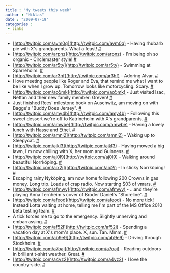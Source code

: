 ```yaml
---
title : "My tweets this week"
author : "Niklas"
date : "2009-07-19"
categories : 
 - links
---
```


- [http://twitpic.com/avm0q](http://twitpic.com/avm0q) - Having rhubarb pie with X's grandparents. What a feast! [#](http://twitter.com/pivic/statuses/2720329324)
- [http://twitpic.com/arpnz](http://twitpic.com/arpnz) - I'm being oh so organic - Circlemaster style! [#](http://twitter.com/pivic/statuses/2707398255)
- [http://twitpic.com/ar5ty](http://twitpic.com/ar5ty) - Swimming at Sparreholm. [#](http://twitter.com/pivic/statuses/2705073640)
- [http://twitpic.com/ar3hf](http://twitpic.com/ar3hf) - Adoring Alvar. [#](http://twitter.com/pivic/statuses/2704775716)
- I love meeting people like Roger and Eva, that remind me what I want to be like when I grow up. Tomorrow looks like motorcycling. Scary. [#](http://twitter.com/pivic/statuses/2696992286)
- [http://twitpic.com/ao5mk](http://twitpic.com/ao5mk) - Just visited Isac, Nettan and their new family member: Greven! [#](http://twitter.com/pivic/statuses/2693202908)
- Just finished Rees' milestone book on Auschwitz, am moving on with Bagge's "Buddy Does Jersey". [#](http://twitter.com/pivic/statuses/2692375176)
- [http://twitpic.com/amy4b](http://twitpic.com/amy4b) - Following this sweet dessert we're off to Katrineholm with X's grandparents. [#](http://twitter.com/pivic/statuses/2687162200)
- [http://twitpic.com/amwbe](http://twitpic.com/amwbe) - Having a lovely lunch with Hasse and Ethel. [#](http://twitter.com/pivic/statuses/2686879935)
- [http://twitpic.com/amni2](http://twitpic.com/amni2) - Waking up to Sleepycat. [#](http://twitter.com/pivic/statuses/2685439911)
- [http://twitpic.com/ajkl3](http://twitpic.com/ajkl3) - Having mowed a big lawn, I'm now chilling with X, her mom and Guinness. [#](http://twitter.com/pivic/statuses/2671520057)
- [http://twitpic.com/aj0l9](http://twitpic.com/aj0l9) - Walking around beautiful Norrköping. [#](http://twitter.com/pivic/statuses/2668367001)
- [http://twitpic.com/aix2j](http://twitpic.com/aix2j) - In sticky Norrköping! [#](http://twitter.com/pivic/statuses/2667730614)
- Escaping rainy Nyköping, am now home following 200 Crowns in gas money. Long trip. Loads of crap radio. Now starting S03 of vmars. [#](http://twitter.com/pivic/statuses/2655212898)
- [http://twitpic.com/afmwv](http://twitpic.com/afmwv) - ...and they're playing Anna Ternheim's cover of Broder Daniel's "Shoreline". [#](http://twitter.com/pivic/statuses/2651851259)
- [http://twitpic.com/afeod](http://twitpic.com/afeod) - No more tick! Instead Lotta waiting at home, telling me I'm part of the MS Office 2010 beta testing team. [#](http://twitter.com/pivic/statuses/2650495593)
- A tick forces me to go to the emergency. Slightly unnerving and embarrassing. [#](http://twitter.com/pivic/statuses/2649744806)
- [http://twitpic.com/af52l](http://twitpic.com/af52l) - Spending a vacation day at X's mom's place. X, sun. Tan. Mmm. [#](http://twitter.com/pivic/statuses/2648838596)
- [http://twitpic.com/ab9e9](http://twitpic.com/ab9e9) - Driving through Stockholm. [#](http://twitter.com/pivic/statuses/2629700512)
- [http://twitpic.com/a7oaj](http://twitpic.com/a7oaj) - Reading outdoors in brilliant t-shirt weather. Great. [#](http://twitter.com/pivic/statuses/2611887286)
- [http://twitpic.com/a4vz2](http://twitpic.com/a4vz2) - I love the country-side. [#](http://twitter.com/pivic/statuses/2600971868)
